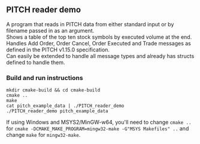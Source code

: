 ## PITCH reader demo
A program that reads in PITCH data from either standard input or by filename passed in as an argument.  
Shows a table of the top ten stock symbols by executed volume at the end.  
Handles Add Order, Order Cancel, Order Executed and Trade messages as defined in the PITCH v1.15.0 specification.  
Can easily be extended to handle all message types and already has structs defined to handle them.  

### Build and run instructions
    mkdir cmake-build && cd cmake-build
    cmake ..
    make
    cat pitch_example_data | ./PITCH_reader_demo
    ./PITCH_reader_demo pitch_example_data

If using Windows and MSYS2/MinGW-w64, you'll need to change `cmake ..` for `cmake -DCMAKE_MAKE_PROGRAM=mingw32-make -G"MSYS Makefiles" ..` and change `make` for `mingw32-make`.
